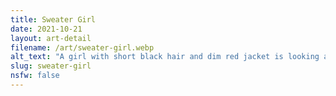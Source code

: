 ```yaml
---
title: Sweater Girl
date: 2021-10-21
layout: art-detail
filename: /art/sweater-girl.webp
alt_text: "A girl with short black hair and dim red jacket is looking around."
slug: sweater-girl
nsfw: false
---
```

